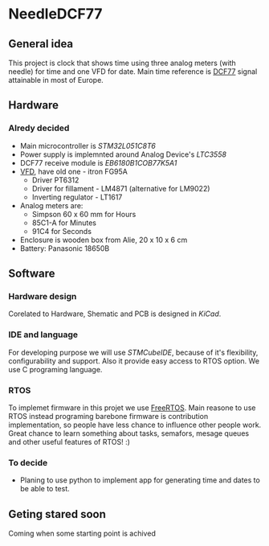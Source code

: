 # NeedleDCF77
## General idea
This project is clock that shows time using three analog meters (with needle) for time and one VFD for date. Main time reference is [DCF77](https://en.wikipedia.org/wiki/DCF77) signal attainable in most of Europe.
## Hardware
### Alredy decided
  - Main microcontroller is *STM32L051C8T6*
  - Power supply is implemnted around Analog Device's *LTC3558*
  - DCF77 receive module is *EB6180B1COB77K5A1*
  - [VFD](https://en.wikipedia.org/wiki/Vacuum_fluorescent_display), have old one - itron FG95A
    - Driver PT6312
    - Driver for fillament - LM4871 (alternative for LM9022)
    - Inverting regulator - LT1617
  - Analog meters are:
    - Simpson 60 x 60 mm for Hours
    - 85C1-A for Minutes
    - 91C4 for Seconds
  - Enclosure is wooden box from Alie, 20 x 10 x 6 cm
  - Battery: Panasonic 18650B

## Software
### Hardware design
Corelated to Hardware, Shematic and PCB is designed in *KiCad*.

### IDE and language
For developing purpose we will use *STMCubeIDE*, because of it's flexibility, configurability and support. Also it provide easy access to RTOS option. We use C programing language.

### RTOS
To implemet firmware in this projet we use [FreeRTOS](https://www.freertos.org/). Main reasone to use RTOS instead programing barebone firmware is contribution implementation, so people have less chance to influence other people work. Great chance to learn something about tasks, semafors, mesage queues and other useful features of RTOS! :)

### To decide
  - Planing to use python to implement app for generating time and dates to be able to test.


## Geting stared soon
Coming when some starting point is achived


